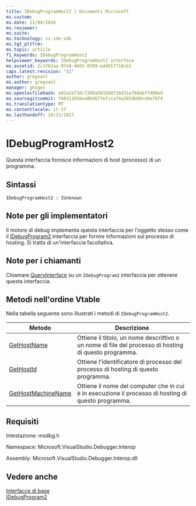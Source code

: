 ```yaml
---
title: IDebugProgramHost2 | Documenti Microsoft
ms.custom: 
ms.date: 11/04/2016
ms.reviewer: 
ms.suite: 
ms.technology: vs-ide-sdk
ms.tgt_pltfrm: 
ms.topic: article
f1_keywords: IDebugProgramHost2
helpviewer_keywords: IDebugProgramHost2 interface
ms.assetid: 2c37b3aa-97a9-4665-8709-edd917f18cb1
caps.latest.revision: "11"
author: gregvanl
ms.author: gregvanl
manager: ghogen
ms.openlocfilehash: e82a2e716c7200a581bb0716d31ef0dabffd09e9
ms.sourcegitcommit: f40311056ea0b4677efcca74a285dbb0ce0e7974
ms.translationtype: MT
ms.contentlocale: it-IT
ms.lasthandoff: 10/31/2017
---
```

# <a name="idebugprogramhost2"></a>IDebugProgramHost2
Questa interfaccia fornisce informazioni di host (processo) di un programma.  
  
## <a name="syntax"></a>Sintassi  
  
```  
IDebugProgramHost2 : IUnknown  
```  
  
## <a name="notes-for-implementers"></a>Note per gli implementatori  
 Il motore di debug implementa questa interfaccia per l'oggetto stesso come il [IDebugProgram2](../../../extensibility/debugger/reference/idebugprogram2.md) interfaccia per fornire informazioni sul processo di hosting. Si tratta di un'interfaccia facoltativa.  
  
## <a name="notes-for-callers"></a>Note per i chiamanti  
 Chiamare [QueryInterface](/cpp/atl/queryinterface) su un `IDebugProgram2` interfaccia per ottenere questa interfaccia.  
  
## <a name="methods-in-vtable-order"></a>Metodi nell'ordine Vtable  
 Nella tabella seguente sono illustrati i metodi di `IDebugProgramHost2`.  
  
|Metodo|Descrizione|  
|------------|-----------------|  
|[GetHostName](../../../extensibility/debugger/reference/idebugprogramhost2-gethostname.md)|Ottiene il titolo, un nome descrittivo o un nome di file del processo di hosting di questo programma.|  
|[GetHostId](../../../extensibility/debugger/reference/idebugprogramhost2-gethostid.md)|Ottiene l'identificatore di processo del processo di hosting di questo programma.|  
|[GetHostMachineName](../../../extensibility/debugger/reference/idebugprogramhost2-gethostmachinename.md)|Ottiene il nome del computer che in cui è in esecuzione il processo di hosting di questo programma.|  
  
## <a name="requirements"></a>Requisiti  
 Intestazione: msdbg.h  
  
 Namespace: Microsoft.VisualStudio.Debugger.Interop  
  
 Assembly: Microsoft.VisualStudio.Debugger.Interop.dll  
  
## <a name="see-also"></a>Vedere anche  
 [Interfacce di base](../../../extensibility/debugger/reference/core-interfaces.md)   
 [IDebugProgram2](../../../extensibility/debugger/reference/idebugprogram2.md)